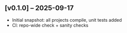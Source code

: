 ## [v0.1.0] – 2025-09-17
- Initial snapshot: all projects compile, unit tests added
- CI: repo-wide check + sanity checks
